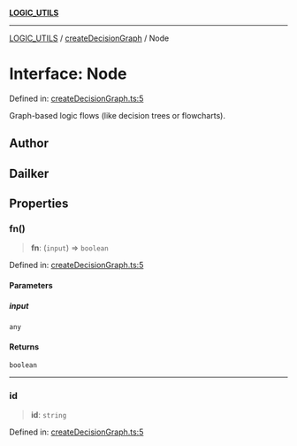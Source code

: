 [**LOGIC_UTILS**](../../README.md)

***

[LOGIC_UTILS](../../README.md) / [createDecisionGraph](../README.md) / Node

# Interface: Node

Defined in: [createDecisionGraph.ts:5](https://github.com/dailker/everyutil/blob/2a1290e25c1270a5e1af64099b97f8d5fc086e59/src/logic/createDecisionGraph.ts#L5)

Graph-based logic flows (like decision trees or flowcharts).

## Author

## Dailker

## Properties

### fn()

> **fn**: (`input`) => `boolean`

Defined in: [createDecisionGraph.ts:5](https://github.com/dailker/everyutil/blob/2a1290e25c1270a5e1af64099b97f8d5fc086e59/src/logic/createDecisionGraph.ts#L5)

#### Parameters

##### input

`any`

#### Returns

`boolean`

***

### id

> **id**: `string`

Defined in: [createDecisionGraph.ts:5](https://github.com/dailker/everyutil/blob/2a1290e25c1270a5e1af64099b97f8d5fc086e59/src/logic/createDecisionGraph.ts#L5)
